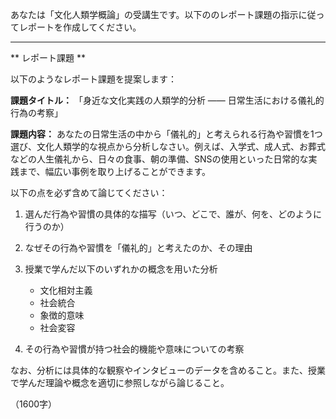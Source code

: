 あなたは「文化人類学概論」の受講生です。以下ののレポート課題の指示に従ってレポートを作成してください。

---------------------------------------
** レポート課題 **

以下のようなレポート課題を提案します：

**課題タイトル：**
「身近な文化実践の人類学的分析 ―― 日常生活における儀礼的行為の考察」

**課題内容：**
あなたの日常生活の中から「儀礼的」と考えられる行為や習慣を1つ選び、文化人類学的な視点から分析しなさい。例えば、入学式、成人式、お葬式などの人生儀礼から、日々の食事、朝の準備、SNSの使用といった日常的な実践まで、幅広い事例を取り上げることができます。

以下の点を必ず含めて論じてください：

1. 選んだ行為や習慣の具体的な描写（いつ、どこで、誰が、何を、どのように行うのか）

2. なぜその行為や習慣を「儀礼的」と考えたのか、その理由

3. 授業で学んだ以下のいずれかの概念を用いた分析
   - 文化相対主義
   - 社会統合
   - 象徴的意味
   - 社会変容

4. その行為や習慣が持つ社会的機能や意味についての考察

なお、分析には具体的な観察やインタビューのデータを含めること。また、授業で学んだ理論や概念を適切に参照しながら論じること。

（1600字）